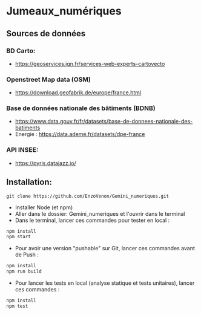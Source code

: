 # Jumeaux_numériques

## Sources de données
### BD Carto:
 - https://geoservices.ign.fr/services-web-experts-cartovecto

### Openstreet Map data (OSM)
 - https://download.geofabrik.de/europe/france.html
 
### Base de données nationale des bâtiments (BDNB)
 - https://www.data.gouv.fr/fr/datasets/base-de-donnees-nationale-des-batiments
 - Energie : https://data.ademe.fr/datasets/dpe-france

### API INSEE: 
  - https://pyris.datajazz.io/

## Installation: 
```
git clone https://github.com/EnzoVenon/Gemini_numeriques.git
```
- Installer Node (et npm)
- Aller dans le dossier:  Gemini_numeriques et l'ouvrir dans le terminal 
- Dans le terminal, lancer ces commandes pour tester en local : 

```bash
npm install
npm start
```
- Pour avoir une version "pushable" sur Git, lancer ces commandes avant de Push : 
```bash
npm install
npm run build
```
- Pour lancer les tests en local (analyse statique et tests unitaires), lancer ces commandes : 
```bash
npm install
npm test
```
